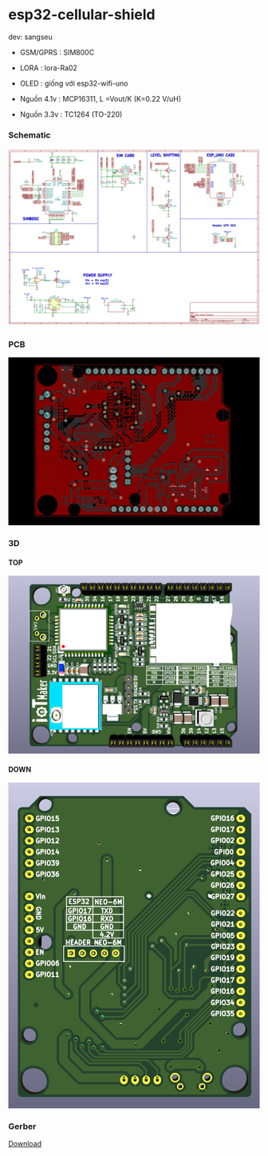 # esp32-cellular-shield
dev: sangseu
- GSM/GPRS : SIM800C

- LORA	 : lora-Ra02

- OLED	 : giống với esp32-wifi-uno

- Nguồn 4.1v : MCP16311, L =Vout/K (K=0.22 V/uH) 
- Nguồn 3.3v : TC1264 (TO-220)

### Schematic

[![ESP32 Cellular Shield Schematic](assets/esp32-cellular-shield-sch.png)](assets/esp32-cellular-shield-sch.svg)

### PCB

[![ESP32 Cellular Shield PCB](assets/esp32-cellular-shield-pcb.png)](assets/esp32-cellular-shield-pcb.svg)

### 3D

#### TOP

[![ESP32 Cellular Shield 3D TOP](assets/esp32-cellular-shield-3d-top.png)](assets/esp32-cellular-shield-pcb.svg)

#### DOWN

[![ESP32 Cellular Shield 3D DOWN](assets/esp32-cellular-shield-3d-down.png)](assets/esp32-cellular-shield-pcb.svg)

### Gerber

[Download](./assets/gerber.zip)



